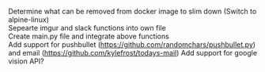 Determine what can be removed from docker image to slim down (Switch to alpine-linux)  
Sepearte imgur and slack functions into own file  
Create main.py file and integrate above functions  
Add support for pushbullet (https://github.com/randomchars/pushbullet.py) and email (https://github.com/kylefrost/todays-mail)
Add support for google vision API?
